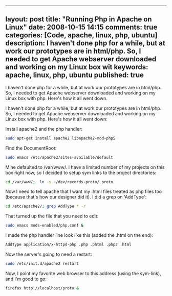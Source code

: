 
---
layout: post
title: "Running Php in Apache on Linux"
date: 2008-10-15 14:15
comments: true
categories: [Code, apache, linux, php, ubuntu]
description: I haven't done php for a while, but at work our prototypes are in html/php.  So, I needed to get Apache webserver downloaded and working on my Linux box wit
keywords: apache, linux, php, ubuntu
published: true
---

I haven't done php for a while, but at work our prototypes are in html/php.  So, I needed to get Apache webserver downloaded and working on my Linux box with php.  Here's how it all went down.
<!--more-->

I haven't done php for a while, but at work our prototypes are in html/php.  So, I needed to get Apache webserver downloaded and working on my Linux box with php.  Here's how it all went down:

Install apache2 and the php handler:

```bash
sudo apt-get install apache2 libapache2-mod-php5
```

Find the DocumentRoot:

```bash
sudo emacs /etc/apache2/sites-available/default
```

Mine defaulted to /var/www/.  I have a limited number of my projects on this box right now, so I decided to setup sym links to the project directories:

```bash
cd /var/www/;  ln -s ~/dev/records-proto/ proto
```

Now I need to tell apache that I want my .html files treated as php files too (because that's how our designer did it).  I did a grep on 'AddType':

```bash
cd /etc/apache2/; grep AddType * -r
```

That turned up the file that you need to edit:
```bash
sudo emacs mods-enabled/php.conf &
```

I made the php handler line look like this (added the .html on the end):
```xml
AddType application/x-httpd-php .php .phtml .php3 .html
```

Now the server's going to need a restart:
```bash
sudo /etc/init.d/apache2 restart
```

Now, I point my favorite web browser to this address (using the sym-link), and I'm good to go:
```bash
firefox http://localhost/proto &
```


  
